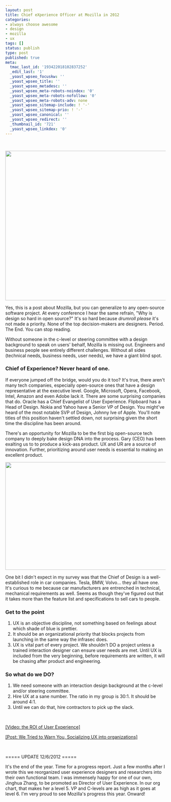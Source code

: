 ```yaml
---
layout: post
title: Chief eXperience Officer at Mozilla in 2012
categories:
- always choose awesome
- design
- mozilla
- ux
tags: []
status: publish
type: post
published: true
meta:
  tmac_last_id: '193422018102837252'
  _edit_last: '1'
  _yoast_wpseo_focuskw: ''
  _yoast_wpseo_title: ''
  _yoast_wpseo_metadesc: ''
  _yoast_wpseo_meta-robots-noindex: '0'
  _yoast_wpseo_meta-robots-nofollow: '0'
  _yoast_wpseo_meta-robots-adv: none
  _yoast_wpseo_sitemap-include: ! '-'
  _yoast_wpseo_sitemap-prio: ! '-'
  _yoast_wpseo_canonical: ''
  _yoast_wpseo_redirect: ''
  _thumbnail_id: '721'
  _yoast_wpseo_linkdex: '0'
---
```

&nbsp;

<a href="http://skinnywhitegirl.com/blog/wp-content/uploads/2011/11/user-business-technical-needs.jpg"><img class="alignnone size-full wp-image-721" title="user needs technical needs business needs" src="http://skinnywhitegirl.com/blog/wp-content/uploads/2011/11/user-business-technical-needs.jpg" alt="" width="600" height="468" /></a>

Yes, this is a post about Mozilla, but you can generalize to any open-source software project. At every conference I hear the same refrain, "Why is design so hard in open source?" It's so hard because *drumroll please* it's not made a priority. None of the top decision-makers are designers. Period. The End. You can stop reading.

Without someone in the c-level or steering committee with a design background to speak on users' behalf, Mozilla is missing out. Engineers and business people see entirely different challenges. Without all sides (technical needs, business needs, user needs), we have a giant blind spot.
<h3>Chief of Experience? Never heard of one.</h3>
If everyone jumped off the bridge, would you do it too? It's true, there aren't many tech companies, especially open-source ones that have a design representative at the executive level. Google, Microsoft, Opera, Facebook, Intel, Amazon and even Adobe lack it. There are some surprising companies that do. Oracle has a Chief Evangelist of User Experience. Flipboard has a Head of Design. Nokia and Yahoo have a Senior VP of Design. You might've heard of the most notable SVP of Design, Johnny Ive of Apple. You'll note titles of this position haven't settled down, not surprising given the short time the discipline has been around.

There's an opportunity for Mozilla to be the first big open-source tech company to deeply bake design DNA into the process. Gary (CEO) has been exalting us to to produce a kick-ass product. UX and UR are a source of innovation. Further, prioritizing around user needs is essential to making an excellent product.

<a href="http://skinnywhitegirl.com/blog/wp-content/uploads/2011/11/Tesla-Roadster-Sport-Tesla-Motors-to-Open-Colorado-Gallery-Rear-Angle.jpg"><img title="Tesla-Roadster-Sport-Tesla-Motors-to-Open-Colorado-Gallery-Rear-Angle" src="http://skinnywhitegirl.com/blog/wp-content/uploads/2011/11/Tesla-Roadster-Sport-Tesla-Motors-to-Open-Colorado-Gallery-Rear-Angle-600x337.jpg" alt="" width="600" height="337" /></a>

One bit I didn't expect in my survey was that the Chief of Design is a well-established role in car companies. Tesla, BMW, Volvo... they all have one. It's curious to me because car manufacturers are entrenched in technical, mechanical requirements as well. Seems as though they've figured out that it takes more than the feature list and specifications to sell cars to people.
<h3>Get to the point</h3>
<ol>
	<li>UX is an objective discipline, not something based on feelings about which shade of blue is prettier.</li>
	<li>It should be an organizational priority that blocks projects from launching in the same way the infrasec does.</li>
	<li>UX is vital part of every project. We shouldn't DO a project unless a trained interaction designer can ensure user needs are met. Until UX is included from the very beginning, before requirements are written, it will be chasing after product and engineering.</li>
</ol>
<h3>So what do we DO?</h3>
<ol>
	<li>We need someone with an interaction design background at the c-level and/or steering committee.</li>
	<li>Hire UX at a sane number. The ratio in my group is 30:1. It should be around 4:1.</li>
	<li>Until we can do that, hire contractors to pick up the slack.</li>
</ol>
&nbsp;

<a title="The ROI of User Experience - Human Factors International" href="http://www.youtube.com/watch?v=O94kYyzqvTc" target="_blank">[Video: the ROI of User Experience]</a>

<a href="http://boxesandarrows.com/view/we-tried-to-warn-you32">[Post: We Tried to Warn You, Socializing UX into organizations]</a>

&nbsp;

===== UPDATE 12/6/2012 =====

It's the end of the year. Time for a progress report. Just a few months after I wrote this we reorganized user experience designers and researchers into their own functional team. I was immensely happy for one of our own, Jinghua Zhang, to be promoted as Director of User Experience. In our org chart, that makes her a level 5. VP and C-levels are as high as it goes at level 6. I'm very proud to see Mozilla's progress this year. Onward!
